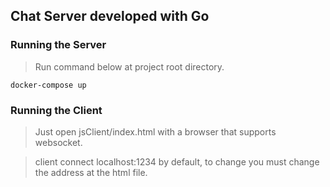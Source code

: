 ## Chat Server developed with Go

### Running the Server
> Run command below at project root directory.
  
	docker-compose up

### Running the Client
> Just open jsClient/index.html with a browser that supports websocket.

> client connect localhost:1234 by default, to change you must change the address at the html file.